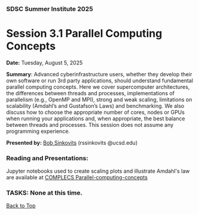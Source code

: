 ### SDSC Summer Institute 2025
# Session 3.1 Parallel Computing Concepts

**Date:** Tuesday, August 5, 2025

**Summary**: Advanced cyberinfrastructure users, whether they develop their own software or run 3rd party applications, should understand fundamental parallel computing concepts. Here we cover supercomputer architectures, the differences between threads and processes, implementations of parallelism (e.g., OpenMP and MPI), strong and weak scaling, limitations on scalability (Amdahl’s and Gustafson’s Laws) and benchmarking. We also discuss how to choose the appropriate number of cores, nodes or GPUs when running your applications and, when appropriate, the best balance between threads and processes. This session does not assume any programming experience.

**Presented by:** [Bob Sinkovits](https://www.sdsc.edu/research/experts/sinkovits_robert.html) (rssinkovits @ucsd.edu)

### Reading and Presentations:
Jupyter notebooks used to create scaling plots and illustrate Amdahl's law are available at [COMPLECS Parallel-computing-concepts](https://github.com/sdsc-complecs/Parallel-computing-concepts) 

### TASKS: None at this time.

[Back to Top](#top)
